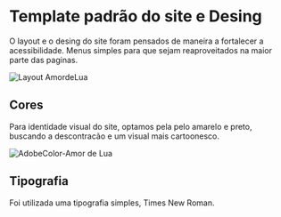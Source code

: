 # Template padrão do site e Desing

O layout e o desing do site foram pensados de maneira a fortalecer a acessibilidade. Menus simples para que sejam reaproveitados na maior parte das paginas.

![Layout AmordeLua](https://github.com/ICEI-PUC-Minas-PMV-SI/pmv-si-2023-2-pe5-t4-t5-grp04/assets/55855353/507b41e5-5f19-4eb7-9245-068cd2c7f82e)

## Cores

Para identidade visual do site, optamos pela pelo amarelo e preto, buscando a descontracão e um visual mais cartoonesco. 

![AdobeColor-Amor de Lua](https://github.com/ICEI-PUC-Minas-PMV-SI/pmv-si-2023-2-pe5-t4-t5-grp04/assets/55855353/bcd773f4-ad0f-41ab-aace-9cafa0f04182)


## Tipografia

Foi utilizada uma tipografia simples, Times New Roman. 



